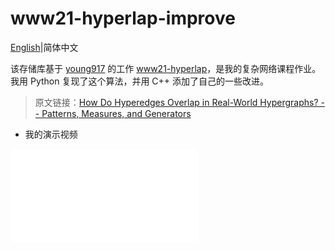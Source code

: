 # www21-hyperlap-improve

[English](readme.md)|简体中文

该存储库基于 [young917](https://github.com/young917) 的工作 [www21-hyperlap](https://github.com/young917/www21-hyperlap)，是我的复杂网络课程作业。 我用 Python 复现了这个算法，并用 C++ 添加了自己的一些改进。

> 原文链接：[How Do Hyperedges Overlap in Real-World Hypergraphs? -- Patterns, Measures, and Generators](https://arxiv.org/abs/2101.07480)

- 我的演示视频

<iframe src="//player.bilibili.com/player.html?aid=596359456&bvid=BV1HB4y127g3&cid=713609257&page=1" scrolling="no" border="0" frameborder="no" framespacing="0" allowfullscreen="true"> </iframe>
